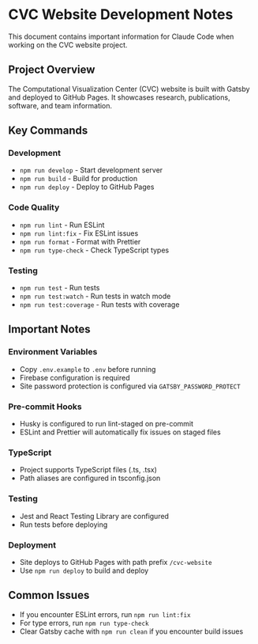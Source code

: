 # CVC Website Development Notes

This document contains important information for Claude Code when working on the CVC website project.

## Project Overview

The Computational Visualization Center (CVC) website is built with Gatsby and deployed to GitHub Pages. It showcases research, publications, software, and team information.

## Key Commands

### Development

- `npm run develop` - Start development server
- `npm run build` - Build for production
- `npm run deploy` - Deploy to GitHub Pages

### Code Quality

- `npm run lint` - Run ESLint
- `npm run lint:fix` - Fix ESLint issues
- `npm run format` - Format with Prettier
- `npm run type-check` - Check TypeScript types

### Testing

- `npm run test` - Run tests
- `npm run test:watch` - Run tests in watch mode
- `npm run test:coverage` - Run tests with coverage

## Important Notes

### Environment Variables

- Copy `.env.example` to `.env` before running
- Firebase configuration is required
- Site password protection is configured via `GATSBY_PASSWORD_PROTECT`

### Pre-commit Hooks

- Husky is configured to run lint-staged on pre-commit
- ESLint and Prettier will automatically fix issues on staged files

### TypeScript

- Project supports TypeScript files (.ts, .tsx)
- Path aliases are configured in tsconfig.json

### Testing

- Jest and React Testing Library are configured
- Run tests before deploying

### Deployment

- Site deploys to GitHub Pages with path prefix `/cvc-website`
- Use `npm run deploy` to build and deploy

## Common Issues

- If you encounter ESLint errors, run `npm run lint:fix`
- For type errors, run `npm run type-check`
- Clear Gatsby cache with `npm run clean` if you encounter build issues
